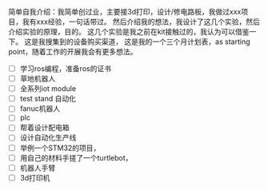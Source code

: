 





简单自我介绍：我简单创过业，主要接3d打印，设计/修电路板，我做过xxx项目，我有xxx经验，一句话带过。
然后介绍我的想法，我设计了这几个实验，然后介绍实验的原理，目的。
这几个实验是我之前在kit接触过的，我认为可以借鉴一下。
这是我搜集到的设备购买渠道，
这是我的一个三个月计划表，as starting point，随着工作的开展我会有更多想法。

- [ ] 学习ros编程，准备ros的证书
- [ ] 草地机器人
- [ ] 全系列iot module
- [ ] test stand 自动化
- [ ] fanuc机器人
- [ ] plc
- [ ] 帮着设计配电箱
- [ ] 设计自动化生产线
- [ ] 举例一个STM32的项目，
- [ ] 用自己的材料手搓了一个turtlebot，
- [ ] 机器人手臂
- [ ] 3d打印机
